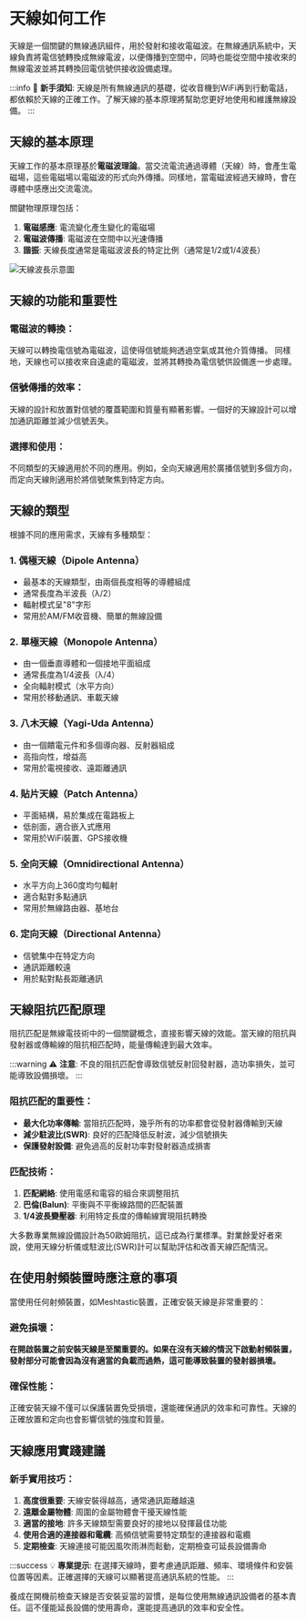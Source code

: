 # 天線如何工作

天線是一個關鍵的無線通訊組件，用於發射和接收電磁波。在無線通訊系統中，天線負責將電信號轉換成無線電波，以便傳播到空間中，同時也能從空間中接收來的無線電波並將其轉換回電信號供接收設備處理。

:::info
🌟 **新手須知**: 天線是所有無線通訊的基礎，從收音機到WiFi再到行動電話，都依賴於天線的正確工作。了解天線的基本原理將幫助您更好地使用和維護無線設備。
:::

## 天線的基本原理

天線工作的基本原理基於**電磁波理論**。當交流電流通過導體（天線）時，會產生電磁場，這些電磁場以電磁波的形式向外傳播。同樣地，當電磁波經過天線時，會在導體中感應出交流電流。

關鍵物理原理包括：

1. **電磁感應**: 電流變化產生變化的電磁場
2. **電磁波傳播**: 電磁波在空間中以光速傳播
3. **諧振**: 天線長度通常是電磁波波長的特定比例（通常是1/2或1/4波長）

![天線波長示意圖](https://i.imgur.com/YXHbvIk.png)

## 天線的功能和重要性

### 電磁波的轉換：

天線可以轉換電信號為電磁波，這使得信號能夠透過空氣或其他介質傳播。
同樣地，天線也可以接收來自遠處的電磁波，並將其轉換為電信號供設備進一步處理。

### 信號傳播的效率：

天線的設計和放置對信號的覆蓋範圍和質量有顯著影響。一個好的天線設計可以增加通訊距離並減少信號丟失。

### 選擇和使用：

不同類型的天線適用於不同的應用。例如，全向天線適用於廣播信號到多個方向，而定向天線則適用於將信號聚焦到特定方向。

## 天線的類型

根據不同的應用需求，天線有多種類型：

### 1. 偶極天線（Dipole Antenna）
- 最基本的天線類型，由兩個長度相等的導體組成
- 通常長度為半波長（λ/2）
- 輻射模式呈"8"字形
- 常用於AM/FM收音機、簡單的無線設備

### 2. 單極天線（Monopole Antenna）
- 由一個垂直導體和一個接地平面組成
- 通常長度為1/4波長（λ/4）
- 全向輻射模式（水平方向）
- 常用於移動通訊、車載天線

### 3. 八木天線（Yagi-Uda Antenna）
- 由一個饋電元件和多個導向器、反射器組成
- 高指向性，增益高
- 常用於電視接收、遠距離通訊

### 4. 貼片天線（Patch Antenna）
- 平面結構，易於集成在電路板上
- 低剖面，適合嵌入式應用
- 常用於WiFi裝置、GPS接收機

### 5. 全向天線（Omnidirectional Antenna）
- 水平方向上360度均勻輻射
- 適合點對多點通訊
- 常用於無線路由器、基地台

### 6. 定向天線（Directional Antenna）
- 信號集中在特定方向
- 通訊距離較遠
- 用於點對點長距離通訊

## 天線阻抗匹配原理

阻抗匹配是無線電技術中的一個關鍵概念，直接影響天線的效能。當天線的阻抗與發射器或傳輸線的阻抗相匹配時，能量傳輸達到最大效率。

:::warning
⚠️ **注意**: 不良的阻抗匹配會導致信號反射回發射器，造功率損失，並可能導致設備損壞。
:::

### 阻抗匹配的重要性：

- **最大化功率傳輸**: 當阻抗匹配時，幾乎所有的功率都會從發射器傳輸到天線
- **減少駐波比(SWR)**: 良好的匹配降低反射波，減少信號損失
- **保護發射設備**: 避免過高的反射功率對發射器造成損害

### 匹配技術：

1. **匹配網絡**: 使用電感和電容的組合來調整阻抗
2. **巴倫(Balun)**: 平衡與不平衡線路間的匹配裝置
3. **1/4波長變壓器**: 利用特定長度的傳輸線實現阻抗轉換

大多數專業無線設備設計為50歐姆阻抗，這已成為行業標準。對業餘愛好者來說，使用天線分析儀或駐波比(SWR)計可以幫助評估和改善天線匹配情況。

## 在使用射頻裝置時應注意的事項

當使用任何射頻裝置，如Meshtastic裝置，正確安裝天線是非常重要的：

### 避免損壞：

**在開啟裝置之前安裝天線是至關重要的。如果在沒有天線的情況下啟動射頻裝置，發射部分可能會因為沒有適當的負載而過熱，這可能導致裝置的發射器損壞。**

### 確保性能：

正確安裝天線不僅可以保護裝置免受損壞，還能確保通訊的效率和可靠性。天線的正確放置和定向也會影響信號的強度和質量。

## 天線應用實踐建議

### 新手實用技巧：

1. **高度很重要**: 天線安裝得越高，通常通訊距離越遠
2. **遠離金屬物體**: 周圍的金屬物體會干擾天線性能
3. **適當的接地**: 許多天線類型需要良好的接地以發揮最佳功能
4. **使用合適的連接器和電纜**: 高頻信號需要特定類型的連接器和電纜
5. **定期檢查**: 天線連接可能因風吹雨淋而鬆動，定期檢查可延長設備壽命

:::success
💡 **專業提示**: 在選擇天線時，要考慮通訊距離、頻率、環境條件和安裝位置等因素。正確選擇的天線可以顯著提高通訊系統的性能。
:::

養成在開機前檢查天線是否安裝妥當的習慣，是每位使用無線通訊設備者的基本責任。這不僅能延長設備的使用壽命，還能提高通訊的效率和安全性。